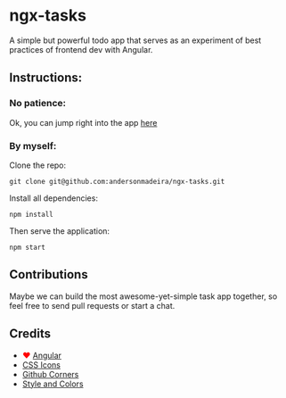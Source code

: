 # ngx-tasks

A simple but powerful todo app that serves as an experiment of best practices of frontend dev with Angular.

## Instructions:

### No patience:

Ok, you can jump right into the app [here](https://andersonmadeira.github.io/ngx-tasks/)

### By myself:

Clone the repo:

```git clone git@github.com:andersonmadeira/ngx-tasks.git```

Install all dependencies:

```npm install```

Then serve the application:

```npm start```

## Contributions

Maybe we can build the most awesome-yet-simple task app together, so feel free to send pull requests or start a chat.

## Credits

- <span style="color: red">&hearts;</span> <a href="https://angular.io" target="_blank">Angular </a>
- <a href="https://github.com/saeedalipoor/icono" target="_blank">CSS Icons</a>
- <a href="https://github.com/tholman/github-corners" target="_blank">Github Corners</a>
- <a href="https://www.w3schools.com/howto/howto_js_todolist.asp" target="_blank">Style and Colors</a>
